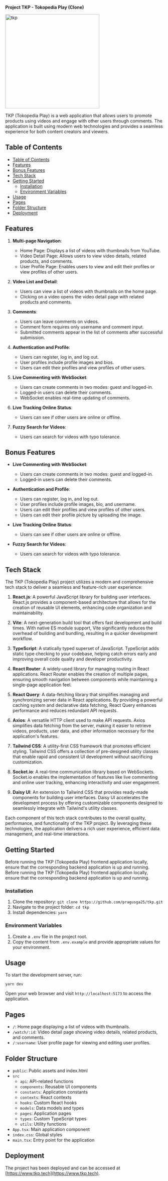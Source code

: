 **Project TKP - Tokopedia Play (Clone)**

<img src="https://www.tkp3.tech/logo-color.png" alt="tkp" width="300"/>

TKP (Tokopedia Play) is a web application that allows users to promote products using videos and engage with other users through comments. The application is built using modern web technologies and provides a seamless experience for both content creators and viewers.

## Table of Contents

- [Table of Contents](#table-of-contents)
- [Features](#features)
- [Bonus Features](#bonus-features)
- [Tech Stack](#tech-stack)
- [Getting Started](#getting-started)
  - [Installation](#installation)
  - [Environment Variables](#environment-variables)
- [Usage](#usage)
- [Pages](#pages)
- [Folder Structure](#folder-structure)
- [Deployment](#deployment)

## Features

1. **Multi-page Navigation**:

   - Home Page: Displays a list of videos with thumbnails from YouTube.
   - Video Detail Page: Allows users to view video details, related products, and comments.
   - User Profile Page: Enables users to view and edit their profiles or view profiles of other users.

2. **Video List and Detail**:

   - Users can view a list of videos with thumbnails on the home page.
   - Clicking on a video opens the video detail page with related products and comments.

3. **Comments**:

   - Users can leave comments on videos.
   - Comment form requires only username and comment input.
   - Submitted comments appear in the list of comments after successful submission.

4. **Authentication and Profile**:

   - Users can register, log in, and log out.
   - User profiles include profile images and bios.
   - Users can edit their profiles and view profiles of other users.

5. **Live Commenting with WebSocket**:

   - Users can create comments in two modes: guest and logged-in.
   - Logged-in users can delete their comments.
   - WebSocket enables real-time updating of comments.

6. **Live Tracking Online Status**:

   - Users can see if other users are online or offline.

7. **Fuzzy Search for Videos**:
   - Users can search for videos with typo tolerance.

## Bonus Features

- **Live Commenting with WebSocket**:

  - Users can create comments in two modes: guest and logged-in.
  - Logged-in users can delete their comments.

- **Authentication and Profile**:

  - Users can register, log in, and log out.
  - User profiles include profile images, bio, and username.
  - Users can edit their profiles and view profiles of other users.
  - Users can edit their profile picture by uploading the image.

- **Live Tracking Online Status**:

  - Users can see if other users are online or offline.

- **Fuzzy Search for Videos**:
  - Users can search for videos with typo tolerance.

## Tech Stack

The TKP (Tokopedia Play) project utilizes a modern and comprehensive tech stack to deliver a seamless and feature-rich user experience:

1. **React.js**: A powerful JavaScript library for building user interfaces. React.js provides a component-based architecture that allows for the creation of reusable UI elements, enhancing code organization and maintainability.

2. **Vite**: A next-generation build tool that offers fast development and build times. With native ES module support, Vite significantly reduces the overhead of building and bundling, resulting in a quicker development workflow.

3. **TypeScript**: A statically typed superset of JavaScript. TypeScript adds static type checking to your codebase, helping catch errors early and improving overall code quality and developer productivity.

4. **React Router**: A widely-used library for managing routing in React applications. React Router enables the creation of multiple pages, ensuring smooth navigation between components while maintaining a single-page application feel.

5. **React Query**: A data-fetching library that simplifies managing and synchronizing server data in React applications. By providing a powerful caching system and declarative data fetching, React Query enhances performance and reduces redundant API requests.

6. **Axios**: A versatile HTTP client used to make API requests. Axios simplifies data fetching from the server, making it easier to retrieve videos, products, user data, and other information necessary for the application's features.

7. **Tailwind CSS**: A utility-first CSS framework that promotes efficient styling. Tailwind CSS offers a collection of pre-designed utility classes that enable rapid and consistent UI development without sacrificing customization.

8. **Socket.io**: A real-time communication library based on WebSockets. Socket.io enables the implementation of features like live commenting and online user tracking, enhancing interactivity and user engagement.

9. **Daisy UI**: An extension to Tailwind CSS that provides ready-made components for building user interfaces. Daisy UI accelerates the development process by offering customizable components designed to seamlessly integrate with Tailwind's utility classes.

Each component of this tech stack contributes to the overall quality, performance, and functionality of the TKP project. By leveraging these technologies, the application delivers a rich user experience, efficient data management, and real-time interactions.

## Getting Started

Before running the TKP (Tokopedia Play) frontend application locally, ensure that the corresponding backend application is up and running. Before running the TKP (Tokopedia Play) frontend application locally, ensure that the corresponding backend application is up and running.

### Installation

1. Clone the repository: `git clone https://github.com/pragusga25/tkp.git`
2. Navigate to the project folder: `cd tkp`
3. Install dependencies: `yarn`

### Environment Variables

1. Create a `.env` file in the project root.
2. Copy the content from `.env.example` and provide appropriate values for your environment.

## Usage

To start the development server, run:

```
yarn dev
```

Open your web browser and visit `http://localhost:5173` to access the application.

## Pages

- `/`: Home page displaying a list of videos with thumbnails.
- `/watch/:id`: Video detail page showing video details, related products, and comments.
- `/:username`: User profile page for viewing and editing user profiles.

## Folder Structure

- `public`: Public assets and index.html
- `src`
  - `api`: API-related functions
  - `components`: Reusable UI components
  - `constants`: Application constants
  - `contexts`: React contexts
  - `hooks`: Custom React hooks
  - `models`: Data models and types
  - `pages`: Application pages
  - `types`: Custom TypeScript types
  - `utils`: Utility functions
- `App.tsx`: Main application component
- `index.css`: Global styles
- `main.tsx`: Entry point for the application

## Deployment

The project has been deployed and can be accessed at [https://www.tkp.tech](https://www.tkp.tech).
